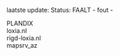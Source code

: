 laatste update: 
Status: FAALT - fout - 
<div class="service R">PLANDIX</div><div class="service G">loxia.nl</div><div class="service G">rigd-loxia.nl</div><div class="service G">mapsrv_az</div>